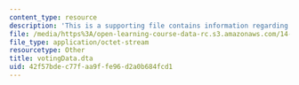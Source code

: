 ```yaml
---
content_type: resource
description: 'This is a supporting file contains information regarding Dataset: votingData.dta.'
file: /media/https%3A/open-learning-course-data-rc.s3.amazonaws.com/14-75-political-economy-and-economic-development-fall-2012/42f57bdec77faa9ffe96d2a0b684fcd1_votingData.dta
file_type: application/octet-stream
resourcetype: Other
title: votingData.dta
uid: 42f57bde-c77f-aa9f-fe96-d2a0b684fcd1
---
```

